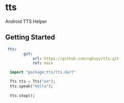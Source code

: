 # tts

Android TTS Helper

## Getting Started
```yaml
 tts:
        git:
            url: https://github.com/nghuyy/tts.git
            ref: main
```

```dart
  import "package:tts/tts.dart"

  Tts tts = Tts("en");
  tts.speak("hello");
  
  tts.stop();

```